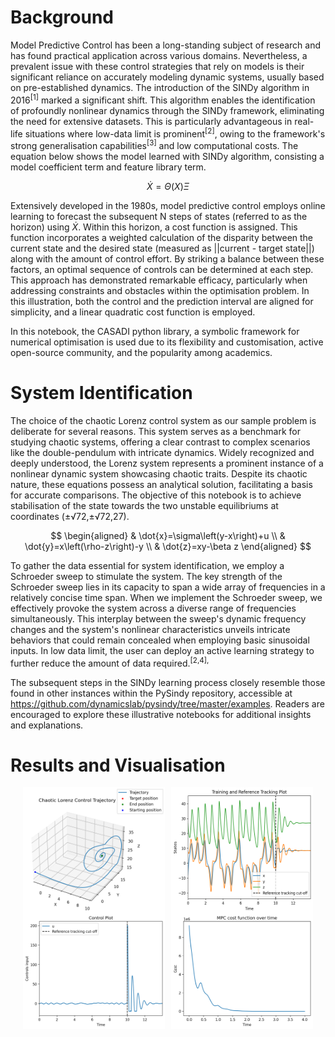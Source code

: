 # Background

Model Predictive Control has been a long-standing subject of research and has found practical application across various domains. Nevertheless, a prevalent issue with these control strategies that rely on models is their significant reliance on accurately modeling dynamic systems, usually based on pre-established dynamics. The introduction of the SINDy algorithm in 2016<sup>[1]</sup> marked a significant shift. This algorithm enables the identification of profoundly nonlinear dynamics through the SINDy framework, eliminating the need for extensive datasets. This is particularly advantageous in real-life situations where low-data limit is prominent<sup>[2]</sup>, owing to the framework's strong generalisation capabilities<sup>[3]</sup> and low computational costs. The equation below shows the model learned with SINDy algorithm, consisting a model coefficient term and feature library term.

$$
    \dot{X}=Θ(X)Ξ
$$

Extensively developed in the 1980s, model predictive control employs online learning to forecast the subsequent N steps of states (referred to as the horizon) using $\dot{X}$. Within this horizon, a cost function is assigned. This function incorporates a weighted calculation of the disparity between the current state and the desired state (measured as ||current - target state||) along with the amount of control effort. By striking a balance between these factors, an optimal sequence of controls can be determined at each step. This approach has demonstrated remarkable efficacy, particularly when addressing constraints and obstacles within the optimisation problem. In this illustration, both the control and the prediction interval are aligned for simplicity, and a linear quadratic cost function is employed.

In this notebook, the CASADI python library, a symbolic framework for numerical optimisation is used due to its flexibility and customisation, active open-source community, and the popularity among academics.

# System Identification

The choice of the chaotic Lorenz control system as our sample problem is deliberate for several reasons. This system serves as a benchmark for studying chaotic systems, offering a clear contrast to complex scenarios like the double-pendulum with intricate dynamics. Widely recognized and deeply understood, the Lorenz system represents a prominent instance of a nonlinear dynamic system showcasing chaotic traits. Despite its chaotic nature, these equations possess an analytical solution, facilitating a basis for accurate comparisons. The objective of this notebook is to achieve stabilisation of the state towards the two unstable equilibriums at coordinates (±√72,±√72,27).

$$
\begin{aligned}
& \dot{x}=\sigma\left(y-x\right)+u \\
& \dot{y}=x\left(\rho-z\right)-y \\
& \dot{z}=xy-\beta z
\end{aligned}
$$

To gather the data essential for system identification, we employ a Schroeder sweep to stimulate the system. The key strength of the Schroeder sweep lies in its capacity to span a wide array of frequencies in a relatively concise time span. When we implement the Schroeder sweep, we effectively provoke the system across a diverse range of frequencies simultaneously. This interplay between the sweep's dynamic frequency changes and the system's nonlinear characteristics unveils intricate behaviors that could remain concealed when employing basic sinusoidal inputs. In low data limit, the user can deploy an active learning strategy to further reduce the amount of data required.<sup>[2,4],</sup>

The subsequent steps in the SINDy learning process closely resemble those found in other instances within the PySindy repository, accessible at https://github.com/dynamicslab/pysindy/tree/master/examples. Readers are encouraged to explore these illustrative notebooks for additional insights and explanations.

# Results and Visualisation

<div style="display: flex; justify-content: center;">
  <img src="Pics/PySINDy-MPC/trajectory_plot.png" alt="Trajectory" style="margin-right: 10px; width: 45%;">
  <img src="Pics/PySINDy-MPC/states_plot.png" alt="States" style="width: 45%;">
</div>

<div style="display: flex; justify-content: center;">
  <img src="Pics/PySINDy-MPC/control_plot.png" alt="Trajectory" style="margin-right: 10px; width: 45%;">
  <img src="Pics/PySINDy-MPC/cost_plot.png" alt="States" style="width: 45%;">
</div>
